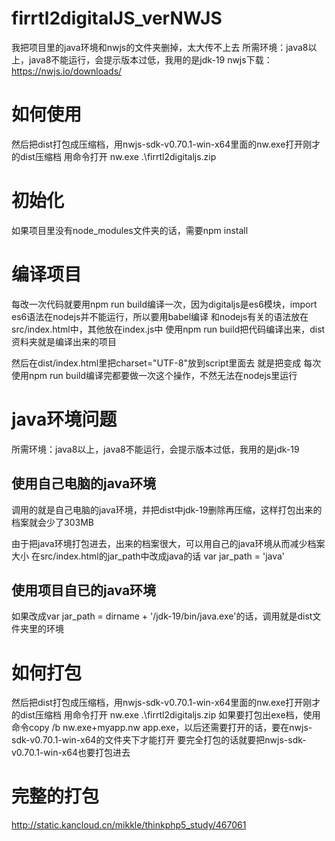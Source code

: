 # firrtl2digitalJS_verNWJS

我把项目里的java环境和nwjs的文件夹删掉，太大传不上去
所需环境：java8以上，java8不能运行，会提示版本过低，我用的是jdk-19
nwjs下载：https://nwjs.io/downloads/

# 如何使用

然后把dist打包成压缩档，用nwjs-sdk-v0.70.1-win-x64里面的nw.exe打开刚才的dist压缩档
用命令打开 nw.exe .\firrtl2digitaljs.zip

# 初始化
如果项目里没有node_modules文件夹的话，需要npm install

# 编译项目
每改一次代码就要用npm run build编译一次，因为digitaljs是es6模块，import es6语法在nodejs并不能运行，所以要用babel编译
和nodejs有关的语法放在src/index.html中，其他放在index.js中
使用npm run build把代码编译出来，dist资料夹就是编译出来的项目

然后在dist/index.html里把charset="UTF-8"放到script里面去
就是把<script defer src="bundle.js"></script>变成<script defer src="bundle.js" charset="UTF-8"></script>
每次使用npm run build编译完都要做一次这个操作，不然无法在nodejs里运行

# java环境问题
所需环境：java8以上，java8不能运行，会提示版本过低，我用的是jdk-19

## 使用自己电脑的java环境
调用的就是自己电脑的java环境，并把dist中jdk-19删除再压缩，这样打包出来的档案就会少了303MB

由于把java环境打包进去，出来的档案很大，可以用自己的java环境从而减少档案大小
在src/index.html的jar_path中改成java的话
var jar_path = 'java'

## 使用项目自已的java环境
如果改成var jar_path = dirname + '/jdk-19/bin/java.exe'的话，调用就是dist文件夹里的环境

# 如何打包
然后把dist打包成压缩档，用nwjs-sdk-v0.70.1-win-x64里面的nw.exe打开刚才的dist压缩档
用命令打开 nw.exe .\firrtl2digitaljs.zip
如果要打包出exe档，使用命令copy /b nw.exe+myapp.nw app.exe，以后还需要打开的话，要在nwjs-sdk-v0.70.1-win-x64的文件夹下才能打开
要完全打包的话就要把nwjs-sdk-v0.70.1-win-x64也要打包进去

# 完整的打包
http://static.kancloud.cn/mikkle/thinkphp5_study/467061

